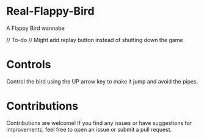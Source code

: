 # Real-Flappy-Bird
A Flappy Bird wannabe

// To-do
// Might add replay button instead of shutting down the game

# Controls
Control the bird using the UP arrow key to make it jump and avoid the pipes.

# Contributions
Contributions are welcome! If you find any issues or have suggestions for improvements, feel free to open an issue or submit a pull request.

